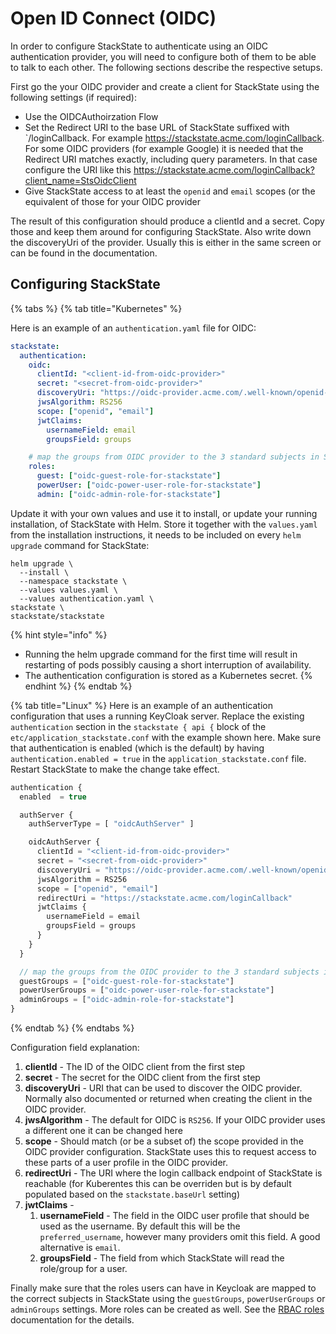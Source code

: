 # Open ID Connect (OIDC)

In order to configure StackState to authenticate using an OIDC authentication provider, you will need to configure both of them to be able to talk to each other. The following sections describe the respective setups.

First go the your OIDC provider and create a client for StackState using the following settings (if required):
* Use the OIDCAuthoirzation Flow
* Set the Redirect URI to the base URL of StackState suffixed with `/loginCallback. For example https://stackstate.acme.com/loginCallback. For some OIDC providers (for example Google) it is needed that the Redirect URI matches exactly, including query parameters. In that case configure the URI like this https://stackstate.acme.com/loginCallback?client_name=StsOidcClient
* Give StackState access to at least the `openid` and `email` scopes (or the equivalent of those for your OIDC provider

The result of this configuration should produce a clientId and a secret. Copy those and keep them around for configuring StackState. Also write down the discoveryUri of the provider. Usually this is either in the same screen or can be found in the documentation.

## Configuring StackState

{% tabs %}
{% tab title="Kubernetes" %}

Here is an example of an `authentication.yaml` file for OIDC:

```yaml
stackstate:
  authentication:
    oidc:
      clientId: "<client-id-from-oidc-provider>"
      secret: "<secret-from-oidc-provider>"
      discoveryUri: "https://oidc-provider.acme.com/.well-known/openid-configuration"
      jwsAlgorithm: RS256
      scope: ["openid", "email"]
      jwtClaims:
        usernameField: email
        groupsField: groups

    # map the groups from OIDC provider to the 3 standard subjects in StackState (guest, powerUser and admin)
    roles:
      guest: ["oidc-guest-role-for-stackstate"]
      powerUser: ["oidc-power-user-role-for-stackstate"]
      admin: ["oidc-admin-role-for-stackstate"]
```

Update it with your own values and use it to install, or update your running installation, of StackState with Helm. Store it together with the `values.yaml` from the installation instructions, it needs to be included on every `helm upgrade` command for StackState:

```
helm upgrade \
  --install \
  --namespace stackstate \
  --values values.yaml \
  --values authentication.yaml \
stackstate \
stackstate/stackstate
```

{% hint style="info" %}
* Running the helm upgrade command for the first time will result in restarting of pods possibly causing a short interruption of availability.
* The authentication configuration is stored as a Kubernetes secret.
{% endhint %}
{% endtab %}


{% tab title="Linux" %}
Here is an example of an authentication configuration that uses a running KeyCloak server. Replace the existing `authentication` section in the `stackstate { api {` block of the `etc/application_stackstate.conf` with the example shown here. Make sure that authentication is enabled (which is the default) by having `authentication.enabled = true` in the `application_stackstate.conf` file. Restart StackState to make the change take effect.

```javascript
authentication {
  enabled  = true

  authServer {
    authServerType = [ "oidcAuthServer" ]

    oidcAuthServer {
      clientId = "<client-id-from-oidc-provider>"
      secret = "<secret-from-oidc-provider>"
      discoveryUri = "https://oidc-provider.acme.com/.well-known/openid-configuration"
      jwsAlgorithm = RS256
      scope = ["openid", "email"]
      redirectUri = "https://stackstate.acme.com/loginCallback"
      jwtClaims {
        usernameField = email
        groupsField = groups
      }
    }
  }

  // map the groups from the OIDC provider to the 3 standard subjects in StackState (guest, powerUser and admin)
  guestGroups = ["oidc-guest-role-for-stackstate"]
  powerUserGroups = ["oidc-power-user-role-for-stackstate"]
  adminGroups = ["oidc-admin-role-for-stackstate"]
}
```
{% endtab %}
{% endtabs %}

Configuration field explanation:

1. **clientId** - The ID of the OIDC client from the first step
2. **secret** - The secret for the OIDC client from the first step
3. **discoveryUri** - URI that can be used to discover the OIDC provider. Normally also documented or returned when creating the client in the OIDC provider.
4. **jwsAlgorithm** - The default for OIDC is `RS256`. If your OIDC provider uses a different one it can be changed here
5. **scope** - Should match (or be a subset of) the scope provided in the OIDC provider configuration. StackState uses this to request access to these parts of a user profile in the OIDC provider.
6. **redirectUri** - The URI where the login callback endpoint of StackState is reachable (for Kuberentes this can be overriden but is by default populated based on the `stackstate.baseUrl` setting)
7. **jwtClaims** - 
   1. **usernameField** - The field in the OIDC user profile that should be used as the username. By default this will be the `preferred_username`, however many providers omit this field. A good alternative is `email`.
   2. **groupsField** - The field from which StackState will read the role/group for a user. 

Finally make sure that the roles users can have in Keycloak are mapped to the correct subjects in StackState using the `guestGroups`, `powerUserGroups` or `adminGroups` settings. More roles can be created as well. See the [RBAC roles](../rbac/rbac_roles.md) documentation for the details.
